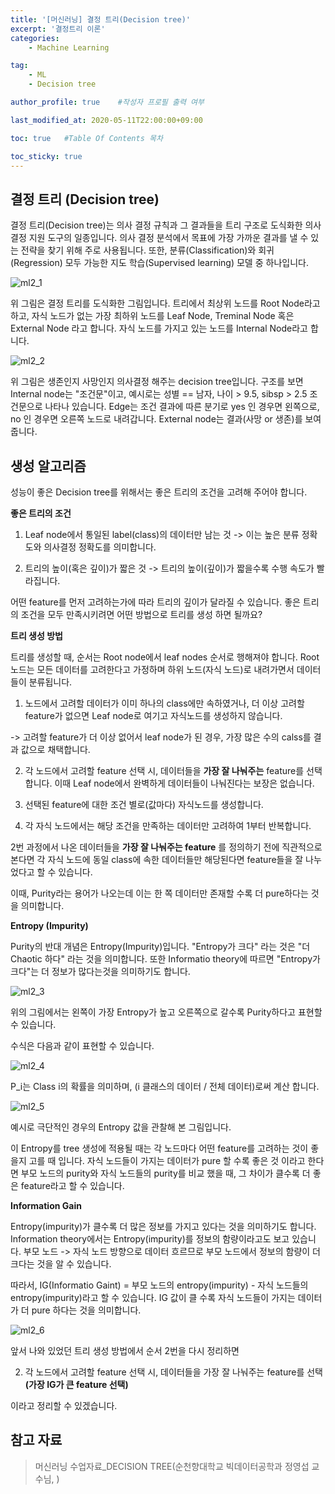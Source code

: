 ```yaml
---
title: '[머신러닝] 결정 트리(Decision tree)' 
excerpt: '결정트리 이론'
categories:
    - Machine Learning

tag:
    - ML
    - Decision tree

author_profile: true    #작성자 프로필 출력 여부

last_modified_at: 2020-05-11T22:00:00+09:00

toc: true   #Table Of Contents 목차 

toc_sticky: true
---
```


## 결정 트리 (Decision tree)

결정 트리(Decision tree)는 의사 결정 규칙과 그 결과들을 트리 구조로 도식화한 의사 결정 지원 도구의 일종입니다. 의사 결정 분석에서 목표에 가장 가까운 결과를 낼 수 있는 전략을 찾기 위해 주로 사용됩니다. 또한, 분류(Classification)와 회귀(Regression) 모두 가능한 지도 학습(Supervised learning) 모델 중 하나입니다.

![ml2_1](https://user-images.githubusercontent.com/47733530/82059848-8c21ac80-9701-11ea-9086-0952bbe987d7.png)

위 그림은 결정 트리를 도식화한 그림입니다. 트리에서 최상위 노드를 Root Node라고 하고, 자식 노드가 없는 가장 최하위 노드를 Leaf Node, Treminal Node 혹은 External Node 라고 합니다. 자식 노드를 가지고 있는 노드를 Internal Node라고 합니다. 


![ml2_2](https://user-images.githubusercontent.com/47733530/82059852-8deb7000-9701-11ea-9435-ad10a95264cb.png)

위 그림은 생존인지 사망인지 의사결정 해주는 decision tree입니다. 구조를 보면 Internal node는 "조건문"이고, 예시로는 성별 == 남자, 나이 > 9.5, sibsp > 2.5 조건문으로 나타나 있습니다. Edge는 조건 결과에 따른 분기로 yes 인 경우면 왼쪽으로, no 인 경우면 오른쪽 노드로 내려갑니다.
External node는 결과(사망 or 생존)를 보여줍니다. 
 

## 생성 알고리즘

성능이 좋은 Decision tree를 위해서는 좋은 트리의 조건을 고려해 주어야 합니다.


__좋은 트리의 조건__

1. Leaf node에서 통일된 label(class)의 데이터만 남는 것 -> 이는 높은 분류 정확도와 의사결정 정확도를 의미합니다. 

2. 트리의 높이(혹은 깊이)가 짧은 것 -> 트리의 높이(깊이)가 짧을수록 수행 속도가 빨라집니다.  

어떤 feature를 먼저 고려하는가에 따라 트리의 깊이가 달라질 수 있습니다. 좋은 트리의 조건을 모두 만족시키려면 어떤 방법으로 트리를 생성 하면 될까요? 


__트리 생성 방법__

트리를 생성할 때, 순서는 Root node에서 leaf nodes 순서로 행해져야 합니다. Root 노드는 모든 데이터를 고려한다고 가정하며 하위 노드(자식 노드)로 내려가면서 데이터들이 분류됩니다. 

1. 노드에서 고려할 데이터가 이미 하나의 class에만 속하였거나, 더 이상 고려할 feature가 없으면 Leaf node로 여기고 자식노드를 생성하지 않습니다. 

-> 고려할 feature가 더 이상 없어서 leaf node가 된 경우, 가장 많은 수의 calss를 결과 값으로 채택합니다. 

2. 각 노드에서 고려할 feature 선택 시, 데이터들을 __가장 잘 나눠주는__ feature를 선택합니다. 이때 Leaf node에서 완벽하게 데이터들이 나눠진다는 보장은 없습니다. 

3. 선택된 feature에 대한 조건 별로(값마다) 자식노드를 생성합니다. 

4. 각 자식 노드에서는 해당 조건을 만족하는 데이터만 고려하여 1부터 반복합니다. 

2번 과정에서 나온 데이터들을 __가장 잘 나눠주는 feature__ 를 정의하기 전에 직관적으로 본다면 각 자식 노드에 동일 class에 속한 데이터들만 해당된다면 feature들을 잘 나누었다고 할 수 있습니다. 

이때, Purity라는 용어가 나오는데 이는 한 쪽 데이터만 존재할 수록 더 pure하다는 것을 의미합니다. 

__Entropy (Impurity)__

Purity의 반대 개념은 Entropy(Impurity)입니다. "Entropy가 크다" 라는 것은 "더 Chaotic 하다" 라는 것을 의미합니다. 또한 Informatio theory에 따르면 "Entropy가 크다"는 더 정보가 많다는것을 의미하기도 합니다. 

![ml2_3](https://user-images.githubusercontent.com/47733530/82059855-8deb7000-9701-11ea-9ffa-d1604dc74e65.png)

위의 그림에서는 왼쪽이 가장 Entropy가 높고 오른쪽으로 갈수록 Purity하다고 표현할 수 있습니다. 

수식은 다음과 같이 표현할 수 있습니다.

![ml2_4](https://user-images.githubusercontent.com/47733530/82059856-8e840680-9701-11ea-9a23-b57800d5cb3c.png)

P_i는 Class i의 확률을 의미하며, (i 클래스의 데이터 / 전체 데이터)로써 계산 합니다. 

![ml2_5](https://user-images.githubusercontent.com/47733530/82059859-8f1c9d00-9701-11ea-9a64-4ae8bc58f2cb.png)

예시로 극단적인 경우의 Entropy 값을 관찰해 본 그림입니다. 

이 Entropy를 tree 생성에 적용될 때는 각 노드마다 어떤 feature를 고려하는 것이 좋을지 고를 때 입니다. 자식 노드들이 가지는 데이터가 pure 할 수록 좋은 것 이라고 한다면 부모 노드의 purity와 자식 노드들의 purity를 비교 했을 때, 그 차이가 클수록 더 좋은 feature라고 할 수 있습니다. 


__Information Gain__

Entropy(impurity)가 클수록 더 많은 정보를 가지고 있다는 것을 의미하기도 합니다. Information theory에서는 Entropy(impurity)를 정보의 함량이라고도 보고 있습니다. 부모 노드 -> 자식 노드 방향으로 데이터 흐르므로 부모 노드에서 정보의 함량이 더 크다는 것을 알 수 있습니다. 

따라서, IG(Informatio Gaint) = 부모 노드의 entropy(impurity) - 자식 노드들의 entropy(impurity)라고 할 수 있습니다. IG 값이 클 수록 자식 노드들이 가지는 데이터가 더 pure 하다는 것을 의미합니다.

![ml2_6](https://user-images.githubusercontent.com/47733530/82061080-33ebaa00-9703-11ea-82c6-5b1156d57011.png)

앞서 나와 있었던 트리 생성 방법에서 순서 2번을 다시 정리하면

2. 각 노드에서 고려할 feature 선택 시, 데이터들을 가장 잘 나눠주는 feature를 선택  __(가장 IG가 큰 feature 선택)__

이라고 정리할 수 있겠습니다. 

## 참고 자료
> 머신러닝 수업자료_DECISION TREE(순천향대학교 빅데이터공학과 정영섭 교수님, )